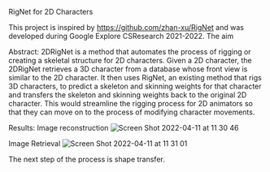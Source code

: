 RigNet for 2D Characters

This project is inspired by https://github.com/zhan-xu/RigNet and was developed during Google Explore CSResearch 2021-2022.
The aim 

Abstract:
2DRigNet is a method that automates the process of rigging or creating a skeletal structure for 2D characters. Given
a 2D character, the 2DRigNet retrieves a 3D character from a database whose front view is similar to the 2D character. It then uses RigNet, an existing method that rigs 3D characters, to predict a skeleton and skinning weights for that character and transfers the skeleton and skinning weights back to the original 2D character. This would streamline the rigging process for 2D animators so that they can move on to the process of modifying character movements.

Results:
Image reconstruction
![Screen Shot 2022-04-11 at 11 30 46](https://user-images.githubusercontent.com/61430150/162710699-0e4eed2d-5370-43fe-a8c5-31fe5bee8dd6.png)

Image Retrieval
![Screen Shot 2022-04-11 at 11 31 01](https://user-images.githubusercontent.com/61430150/162711061-1bbce867-ab0f-4c3a-928c-19f16a755aad.png)

The next step of the process is shape transfer.
